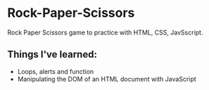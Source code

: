 # Rock-Paper-Scissors
Rock Paper Scissors game to practice with HTML, CSS, JavSscript.

<H2>Things I've learned:</H2>

- Loops, alerts and function
- Manipulating the DOM of an HTML document with JavaScript
